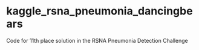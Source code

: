 # kaggle_rsna_pneumonia_dancingbears
Code for 11th place solution in the RSNA Pneumonia Detection Challenge

